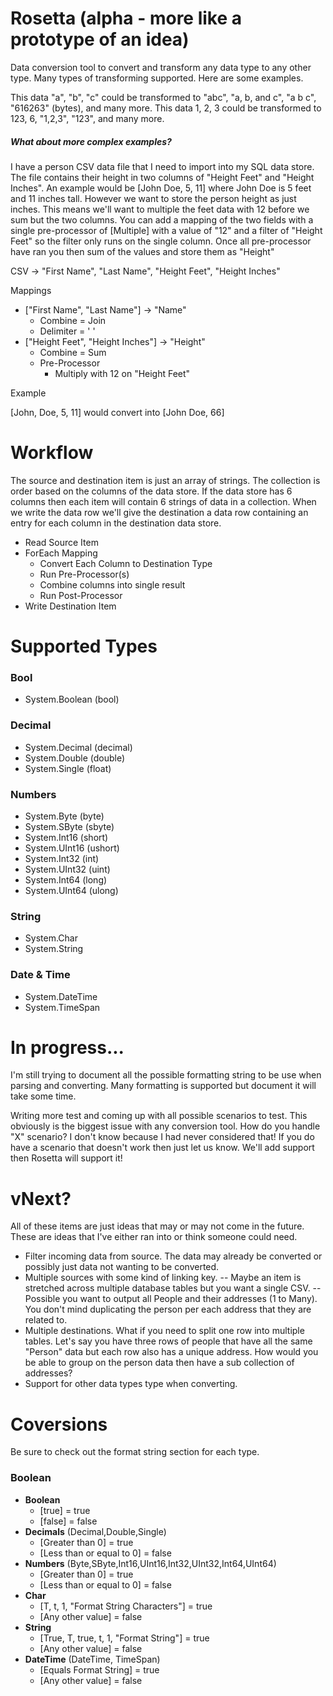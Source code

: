 # Rosetta (alpha - more like a prototype of an idea)

Data conversion tool to convert and transform any data type to any other type. Many types of transforming supported. Here are some examples.

This data "a", "b", "c" could be transformed to "abc", "a, b, and c", "a b c", "616263" (bytes), and many more.
This data 1, 2, 3 could be transformed to 123, 6, "1,2,3", "123", and many more.

##### What about more complex examples?

I have a person CSV data file that I need to import into my SQL data store. The file contains their height in two columns of "Height Feet" and "Height Inches". An example would be [John Doe, 5, 11] where John Doe is 5 feet and 11 inches tall. However we want to store the person height as just inches. This means we'll want to multiple the feet data with 12 before we sum but the two columns. You can add a mapping of the two fields with a single pre-processor of [Multiple] with a value of "12" and a filter of "Height Feet" so the filter only runs on the single column. Once all pre-processor have ran you then sum of the values and store them as "Height"

CSV -> "First Name", "Last Name", "Height Feet", "Height Inches"

Mappings

- ["First Name", "Last Name"] -> "Name"
	- Combine = Join
	- Delimiter = ' '
- ["Height Feet", "Height Inches"] -> "Height"
	- Combine = Sum
	- Pre-Processor
		- Multiply with 12 on "Height Feet"

Example

[John, Doe, 5, 11] would convert into [John Doe, 66]

# Workflow

The source and destination item is just an array of strings. The collection is order based on the columns of the data store. If the data store has 6 columns then each item will contain 6 strings of data in a collection. When we write the data row we'll give the destination a data row containing an entry for each column in the destination data store.

- Read Source Item
- ForEach Mapping
  - Convert Each Column to Destination Type
  - Run Pre-Processor(s)
  - Combine columns into single result
  - Run Post-Processor
- Write Destination Item

# Supported Types

### Bool

- System.Boolean (bool)

### Decimal

- System.Decimal (decimal)
- System.Double (double)
- System.Single (float)

### Numbers

- System.Byte (byte)
- System.SByte (sbyte)
- System.Int16 (short)
- System.UInt16 (ushort)
- System.Int32 (int)
- System.UInt32 (uint)
- System.Int64 (long)
- System.UInt64 (ulong)

### String 

- System.Char
- System.String

### Date & Time

- System.DateTime
- System.TimeSpan


# In progress...

I'm still trying to document all the possible formatting string to be use when parsing and converting. Many formatting is supported but document it will take some time. 

Writing more test and coming up with all possible scenarios to test. This obviously is the biggest issue with any conversion tool. How do you handle "X" scenario? I don't know because I had never considered that! If you do have a scenario that doesn't work then just let us know. We'll add support then Rosetta will support it!

# vNext?
All of these items are just ideas that may or may not come in the future. These are ideas that I've either ran into or think someone could need.

- Filter incoming data from source. The data may already be converted or possibly just data not wanting to be converted.
- Multiple sources with some kind of linking key. 
-- Maybe an item is stretched across multiple database tables but you want a single CSV.
-- Possible you want to output all People and their addresses (1 to Many). You don't mind duplicating the person per each address that they are related to.
- Multiple destinations. What if you need to split one row into multiple tables. Let's say you have three rows of people that have all the same "Person" data but each row also has a unique address. How would you be able to group on the person data then have a sub collection of addresses?
- Support for other data types type when converting.


# Coversions

Be sure to check out the format string section for each type.

### Boolean

- **Boolean**
 	- [true] = true
	- [false] = false
- **Decimals** (Decimal,Double,Single)
	- [Greater than 0] = true
	- [Less than or equal to 0] = false
- **Numbers** (Byte,SByte,Int16,UInt16,Int32,UInt32,Int64,UInt64)
	- [Greater than 0] = true
	- [Less than or equal to 0] = false
- **Char**
	- [T, t, 1, "Format String Characters"] = true
	- [Any other value] = false
- **String**
	- [True, T, true, t, 1, "Format String"] = true
	- [Any other value] = false
- **DateTime** (DateTime, TimeSpan)
	- [Equals Format String] = true
	- [Any other value] = false
